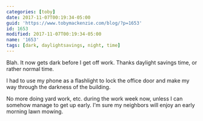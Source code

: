 ```yaml
---
categories: [toby]
date: 2017-11-07T00:19:34-05:00
guid: 'https://www.tobymackenzie.com/blog/?p=1653'
id: 1653
modified: 2017-11-07T00:19:34-05:00
name: '1653'
tags: [dark, daylightsavings, night, time]
---
```


Blah.  It now gets dark before I get off work.  Thanks daylight savings time, or rather normal time.

<!--more-->

I had to use my phone as a flashlight to lock the office door and make my way through the darkness of the building.

No more doing yard work, etc. during the work week now, unless I can somehow manage to get up early.  I'm sure my neighbors will enjoy an early morning lawn mowing.

